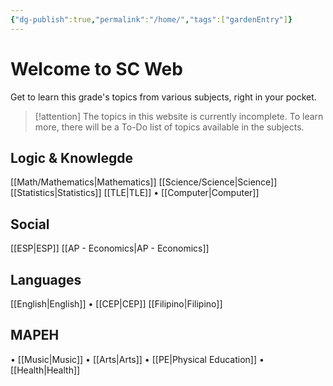 ```yaml
---
{"dg-publish":true,"permalink":"/home/","tags":["gardenEntry"]}
---
```


# Welcome to SC Web
Get to learn this grade's topics from various subjects, right in your pocket.

>[!attention]
>The topics in this website is currently incomplete. To learn more, there will be a To-Do list of topics available in the subjects.
## Logic & Knowlegde
[[Math/Mathematics\|Mathematics]]
[[Science/Science\|Science]]
[[Statistics\|Statistics]]
[[TLE\|TLE]]
• [[Computer\|Computer]]

## Social
[[ESP\|ESP]]
[[AP - Economics\|AP - Economics]]

## Languages
[[English\|English]]
• [[CEP\|CEP]]
[[Filipino\|Filipino]]

## MAPEH
• [[Music\|Music]]
• [[Arts\|Arts]]
• [[PE\|Physical Education]]
• [[Health\|Health]]
